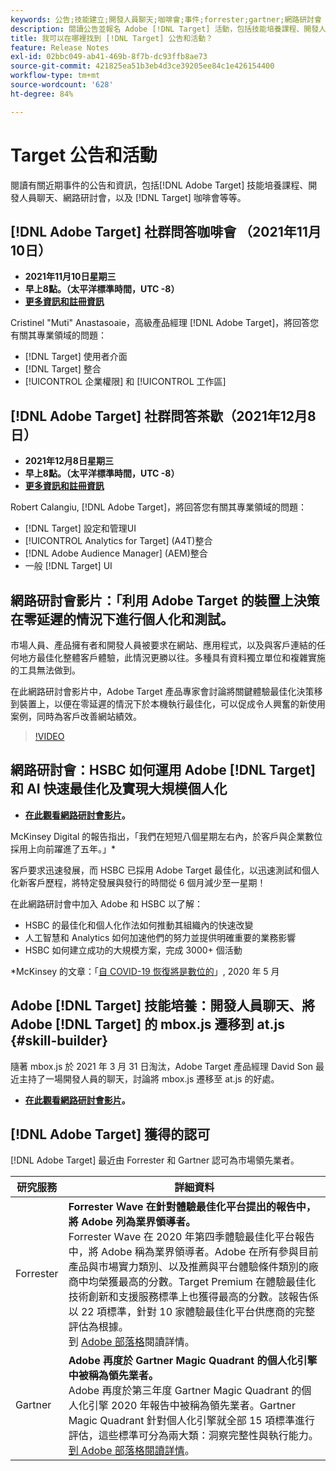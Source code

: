 ```yaml
---
keywords: 公告;技能建立;開發人員聊天;咖啡會;事件;forrester;gartner;網路研討會
description: 閱讀公告並報名 Adobe [!DNL Target] 活動，包括技能培養課程、開發人員與產品經理聊天、網路研討會等。
title: 我可以在哪裡找到 [!DNL Target] 公告和活動？
feature: Release Notes
exl-id: 02bbc049-ab41-469b-8f7b-dc93ffb8ae73
source-git-commit: 421825ea51b3eb4d3ce39205ee84c1e426154400
workflow-type: tm+mt
source-wordcount: '628'
ht-degree: 84%

---
```


# Target 公告和活動

閱讀有關近期事件的公告和資訊，包括[!DNL Adobe Target] 技能培養課程、開發人員聊天、網路研討會，以及 [!DNL Target] 咖啡會等等。

## [!DNL Adobe Target] 社群問答咖啡會 （2021年11月10日）

* **2021年11月10日星期三**
* **早上8點。（太平洋標準時間，UTC -8）**
* **[更多資訊和註冊資訊](https://experienceleaguecommunities.adobe.com/t5/adobe-target-discussions/at-community-q-amp-a-coffee-break-11-10-21-cristinel-quot-muti/td-p/426696)**

Cristinel &quot;Muti&quot; Anastasoaie，高級產品經理 [!DNL Adobe Target]，將回答您有關其專業領域的問題：

* [!DNL Target] 使用者介面
* [!DNL Target] 整合
* [!UICONTROL 企業權限] 和 [!UICONTROL 工作區]

## [!DNL Adobe Target] 社群問答茶歇（2021年12月8日）

* **2021年12月8日星期三**
* **早上8點。（太平洋標準時間，UTC -8）**
* **[更多資訊和註冊資訊](https://experienceleaguecommunities.adobe.com/t5/adobe-target-discussions/at-community-q-amp-a-coffee-break-12-8-21-8am-pt-robert-calangiu/td-p/426697)**

Robert Calangiu, [!DNL Adobe Target]，將回答您有關其專業領域的問題：

* [!DNL Target] 設定和管理UI
* [!UICONTROL Analytics for Target] (A4T)整合
* [!DNL Adobe Audience Manager] (AEM)整合
* 一般 [!DNL Target] UI

## 網路研討會影片：「利用 Adobe Target 的裝置上決策在零延遲的情況下進行個人化和測試。

市場人員、產品擁有者和開發人員被要求在網站、應用程式，以及與客戶連結的任何地方最佳化整體客戶體驗，此情況更勝以往。多種具有資料獨立單位和複雜實施的工具無法做到。

在此網路研討會影片中，Adobe Target 產品專家會討論將關鍵體驗最佳化決策移到裝置上，以便在零延遲的情況下於本機執行最佳化，可以促成令人興奮的新使用案例，同時為客戶改善網站績效。

>[!VIDEO](https://video.tv.adobe.com/v/328148)

## 網路研討會：HSBC 如何運用 Adobe [!DNL Target] 和 AI 快速最佳化及實現大規模個人化

* **[在此觀看網路研討會影片](https://seminars.adobeconnect.com/ps4ozlg7qfdy/?proto=true)。**

McKinsey Digital 的報告指出，「我們在短短八個星期左右內，於客戶與企業數位採用上向前躍進了五年。」*

客戶要求迅速發展，而 HSBC 已採用 Adobe Target 最佳化，以迅速測試和個人化新客戶歷程，將特定發展與發行的時間從 6 個月減少至一星期！

在此網路研討會中加入 Adobe 和 HSBC 以了解：

* HSBC 的最佳化和個人化作法如何推動其組織內的快速改變
* 人工智慧和 Analytics 如何加速他們的努力並提供明確重要的業務影響
* HSBC 如何建立成功的大規模方案，完成 3000+ 個活動

*McKinsey 的文章：「[自 COVID-19 恢復將是數位的](https://www.mckinsey.com/business-functions/mckinsey-digital/our-insights/the-covid-19-recovery-will-be-digital-a-plan-for-the-first-90-days#)」, 2020 年 5 月

## Adobe [!DNL Target] 技能培養：開發人員聊天、將 Adobe [!DNL Target] 的 mbox.js 遷移到 at.js {#skill-builder}

隨著 mbox.js 於 2021 年 3 月 31 日淘汰，Adobe Target 產品經理 David Son 最近主持了一場開發人員的聊天，討論將 mbox.js 遷移至 at.js 的好處。

* **[在此觀看網路研討會影片](https://seminars.adobeconnect.com/ptdo6mfo6qn6/?proto=true)。**

## [!DNL Adobe Target] 獲得的認可

[!DNL Adobe Target] 最近由 Forrester 和 Gartner 認可為市場領先業者。

| 研究服務 | 詳細資料 |
| --- | --- |
| Forrester | **Forrester Ｗave 在針對體驗最佳化平台提出的報告中，將 Adobe 列為業界領導者。**<br> Forrester Ｗave 在 2020 年第四季體驗最佳化平台報告中，將 Adobe 稱為業界領導者。Adobe 在所有參與目前產品與市場實力類別、以及推薦與平台體驗條件類別的廠商中均榮獲最高的分數。Target Premium 在體驗最佳化技術創新和支援服務標準上也獲得最高的分數。該報告係以 22 項標準，針對 10 家體驗最佳化平台供應商的完整評估為根據。<br>到 [Adobe 部落格](https://blog.adobe.com/en/2020/11/24/adobe-named-leader-in-forrester-wave-report-experience-optimization-platforms.html)閱讀詳情。 |
| Gartner | **Adobe 再度於 Gartner Magic Quadrant 的個人化引擎中被稱為領先業者。**<br> Adobe 再度於第三年度 Gartner Magic Quadrant 的個人化引擎 2020 年報告中被稱為領先業者。Gartner Magic Quadrant 針對個人化引擎就全部 15 項標準進行評估，這些標準可分為兩大類：洞察完整性與執行能力。<br>[到 Adobe 部落格閱讀詳情](https://theblog.adobe.com/adobe-again-named-leader-in-gartner-magic-quadrant-for-personalization-engines/)。 |

